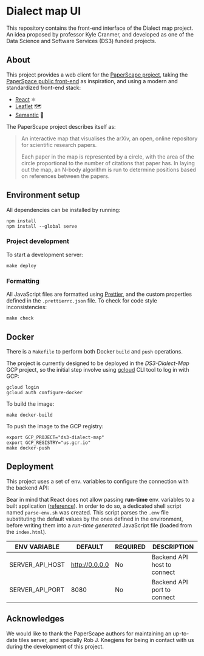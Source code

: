 # Dialect map UI

This repository contains the front-end interface of the Dialect map project.
An idea proposed by professor Kyle Cranmer, and developed as one of
the Data Science and Software Services (DS3) funded projects.


## About

This project provides a web client for the [PaperScape project][paperscape-blog],
taking the [PaperSpace public front-end][paperscape-ui] as inspiration, and using a modern
and standardized front-end stack:

- [React][react-webpage] ⚛️
- [Leaflet][leaflet-webpage] 🗺️
- [Semantic][semantic-webpage] 🎨

The PaperScape project describes itself as:

> An interactive map that visualises the arXiv, an open, online repository for scientific research papers.
>
> Each paper in the map is represented by a circle, with the area of the circle proportional
> to the number of citations that paper has. In laying out the map, an N-body algorithm is run
> to determine positions based on references between the papers.


## Environment setup
All dependencies can be installed by running:
```shell script
npm install
npm install --global serve
```


### Project development
To start a development server:
```shell script
make deploy
```


### Formatting
All JavaScript files are formatted using [Prettier][prettier-web], and the custom properties defined
in the `.prettierrc.json` file. To check for code style inconsistencies:
```shell script
make check
```


## Docker
There is a `Makefile` to perform both Docker `build` and `push` operations.

The project is currently designed to be deployed in the _DS3-Dialect-Map_ GCP project,
so the initial step involve using [gcloud][gcloud-cli-setup] CLI tool to log in with GCP:

```shell script
gcloud login
gcloud auth configure-docker
```

To build the image:

```shell script
make docker-build
```

To push the image to the GCP registry:

```shell script
export GCP_PROJECT="ds3-dialect-map"
export GCP_REGISTRY="us.gcr.io"
make docker-push
```


## Deployment
This project uses a set of env. variables to configure the connection with the backend API:

Bear in mind that React does not allow passing **run-time** env. variables to a built application
([reference][react-env-docs]). In order to do so, a dedicated shell script named `parse-env.sh` was created.
This script parses the `.env` file substituting the default values by the ones defined in the environment,
before writing them into a _run-time generated_ JavaScript file (loaded from the `index.html`).

| ENV VARIABLE             | DEFAULT            | REQUIRED | DESCRIPTION                                   |
|--------------------------|--------------------|----------|-----------------------------------------------|
| SERVER_API_HOST          | http://0.0.0.0     | No       | Backend API host to connect                   |
| SERVER_API_PORT          | 8080               | No       | Backend API port to connect                   |


## Acknowledges

We would like to thank the PaperScape authors for maintaining an up-to-date tiles server,
and specially Rob J. Knegjens for being in contact with us during the development of this project.


[leaflet-webpage]: https://leafletjs.com/
[gcloud-cli-setup]: https://cloud.google.com/sdk/docs/install
[paperscape-blog]: https://blog.paperscape.org/
[paperscape-ui]: https://github.com/paperscape/paperscape-mapclient
[prettier-web]: https://prettier.io/docs/en/index.html
[react-env-docs]: https://create-react-app.dev/docs/adding-custom-environment-variables/
[react-webpage]: https://reactjs.org/
[semantic-webpage]: https://react.semantic-ui.com/

